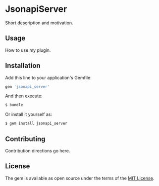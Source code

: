 # JsonapiServer
Short description and motivation.

## Usage
How to use my plugin.

## Installation
Add this line to your application's Gemfile:

```ruby
gem 'jsonapi_server'
```

And then execute:
```bash
$ bundle
```

Or install it yourself as:
```bash
$ gem install jsonapi_server
```

## Contributing
Contribution directions go here.

## License
The gem is available as open source under the terms of the [MIT License](http://opensource.org/licenses/MIT).

